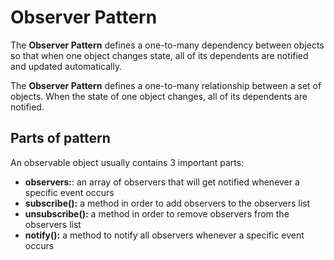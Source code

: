 # Observer Pattern
The **Observer Pattern** defines a one-to-many dependency between objects so that when one object changes state, all of its dependents are notified and updated automatically.

The **Observer Pattern** defines a one-to-many relationship between a set of objects. When the state of one object changes, all of its dependents are notified.

## Parts of pattern
An observable object usually contains 3 important parts:
+ **observers:**: an array of observers that will get notified whenever a specific event occurs
+ **subscribe():** a method in order to add observers to the observers list
+ **unsubscribe():** a method in order to remove observers from the observers list
+ **notify():** a method to notify all observers whenever a specific event occurs